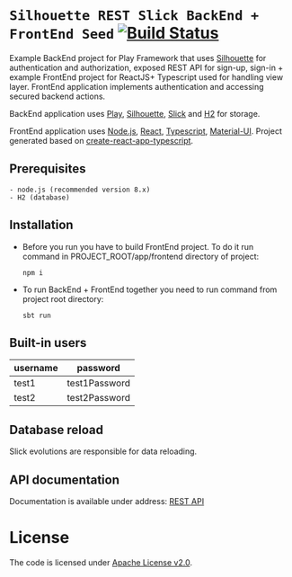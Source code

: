 # `Silhouette REST Slick BackEnd + FrontEnd Seed` [![Build Status](https://travis-ci.org/adamzareba/play-silhouette-rest-slick-reactjs-typescript.svg)](https://travis-ci.org/adamzareba/play-silhouette-rest-slick-reactjs-typescript)

Example BackEnd project for Play Framework that uses [Silhouette](https://github.com/mohiva/play-silhouette) for authentication and authorization, exposed REST API for sign-up, sign-in + example FrontEnd project for ReactJS+ Typescript used for handling view layer.
FrontEnd application implements authentication and accessing secured backend actions.

BackEnd application uses [Play](https://www.playframework.com/), [Silhouette](https://github.com/mohiva/play-silhouette), [Slick](https://github.com/playframework/play-slick) and [H2](http://www.h2database.com) for storage. 

FrontEnd application uses [Node.js](https://nodejs.org/), [React](https://reactjs.org/), [Typescript](https://www.typescriptlang.org/), [Material-UI](https://material-ui-next.com/). 
Project generated based on [create-react-app-typescript](https://github.com/wmonk/create-react-app-typescript).

## Prerequisites
    - node.js (recommended version 8.x)
    - H2 (database)

## Installation

* Before you run you have to build FrontEnd project. To do it run command in PROJECT_ROOT/app/frontend directory of project:
    ```
    npm i
    ```
* To run BackEnd + FrontEnd together you need to run command from project root directory:
    ```
    sbt run
    ```

## Built-in users

| username    | password        |
| ----------- |:---------------:|
| test1       | test1Password   |
| test2       | test2Password   |

## Database reload

Slick evolutions are responsible for data reloading.

## API documentation

Documentation is available under address: [REST API](http://localhost:9000/docs)

# License

The code is licensed under [Apache License v2.0](http://www.apache.org/licenses/LICENSE-2.0). 
